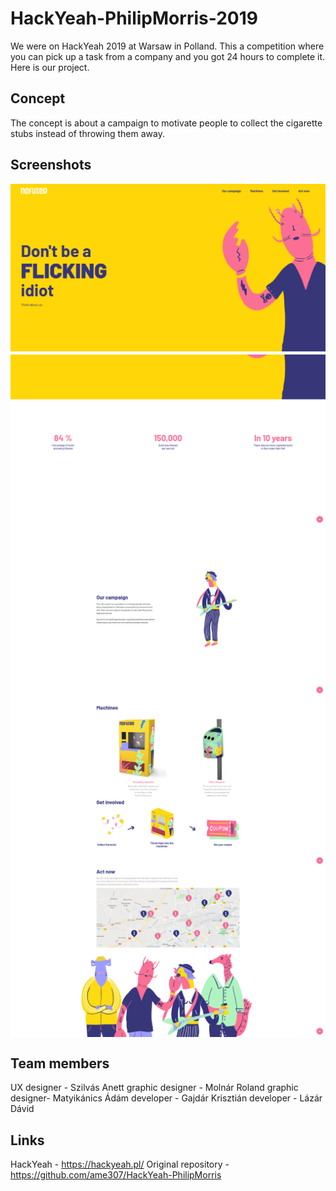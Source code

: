 # HackYeah-PhilipMorris-2019

We were on HackYeah 2019 at Warsaw in Polland. This a competition where you can pick up a task from a company and you got 24 hours to complete it. Here is our project.

## Concept

The concept is about a campaign to motivate people to collect the cigarette stubs instead of throwing them away.

## Screenshots

<img align="center" src="./Screenshots/hy1.png">
<img align="center" src="./Screenshots/hy2.png">
<img align="center" src="./Screenshots/hy3.png">
<img align="center" src="./Screenshots/hy4.png">
<img align="center" src="./Screenshots/hy5.png">


## Team members

UX designer - Szilvás Anett
graphic designer - Molnár Roland
graphic designer- Matyikánics Ádám 
developer - Gajdár Krisztián 
developer - Lázár Dávid

## Links

HackYeah - https://hackyeah.pl/
Original repository - https://github.com/ame307/HackYeah-PhilipMorris
